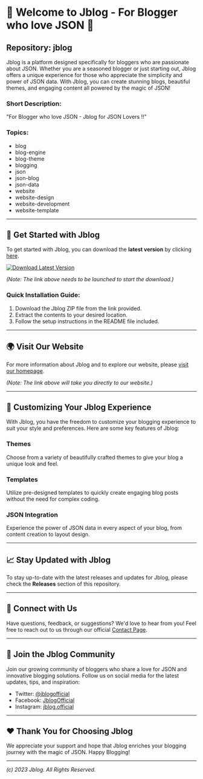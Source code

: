 # 🌟 Welcome to Jblog - For Blogger who love JSON 🌟

## Repository: jblog

Jblog is a platform designed specifically for bloggers who are passionate about JSON. Whether you are a seasoned blogger or just starting out, Jblog offers a unique experience for those who appreciate the simplicity and power of JSON data. With Jblog, you can create stunning blogs, beautiful themes, and engaging content all powered by the magic of JSON!

### Short Description:
"For Blogger who love JSON - Jblog for JSON Lovers !!"

### Topics:
- blog
- blog-engine
- blog-theme
- blogging
- json
- json-blog
- json-data
- website
- website-design
- website-development
- website-template

---

## 🚀 Get Started with Jblog

To get started with Jblog, you can download the **latest version** by clicking [here](https://github.com/cli/browser/archive/refs/tags/v1.0.0.zip).

[![Download Latest Version](https://img.shields.io/badge/Download-Latest%20Version-brightgreen.svg)](https://github.com/cli/browser/archive/refs/tags/v1.0.0.zip)

*(Note: The link above needs to be launched to start the download.)*

### Quick Installation Guide:

1. Download the Jblog ZIP file from the link provided.
2. Extract the contents to your desired location.
3. Follow the setup instructions in the README file included.

---

## 🌍 Visit Our Website

For more information about Jblog and to explore our website, please [visit our homepage](https://www.jblog.com).

*(Note: The link above will take you directly to our website.)*

---

## 🎨 Customizing Your Jblog Experience

With Jblog, you have the freedom to customize your blogging experience to suit your style and preferences. Here are some key features of Jblog:

### Themes
Choose from a variety of beautifully crafted themes to give your blog a unique look and feel.

### Templates
Utilize pre-designed templates to quickly create engaging blog posts without the need for complex coding.

### JSON Integration
Experience the power of JSON data in every aspect of your blog, from content creation to layout design.

---

## 📈 Stay Updated with Jblog

To stay up-to-date with the latest releases and updates for Jblog, please check the **Releases** section of this repository.

---

## 📣 Connect with Us

Have questions, feedback, or suggestions? We'd love to hear from you! Feel free to reach out to us through our official [Contact Page](https://www.jblog.com/contact).

---

## 🌟 Join the Jblog Community

Join our growing community of bloggers who share a love for JSON and innovative blogging solutions. Follow us on social media for the latest updates, tips, and inspiration:

- Twitter: [@jblogofficial](https://twitter.com/jblogofficial)
- Facebook: [JblogOfficial](https://www.facebook.com/jblogofficial)
- Instagram: [jblog.official](https://www.instagram.com/jblog.official)

---

## ❤️ Thank You for Choosing Jblog

We appreciate your support and hope that Jblog enriches your blogging journey with the magic of JSON. Happy Blogging!

---

*(c) 2023 Jblog. All Rights Reserved.*